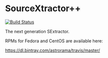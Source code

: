 # SourceXtractor++ 
[![Build Status](https://travis-ci.org/astrorama/SourceXtractorPlusPlus.svg?branch=develop)](https://travis-ci.org/astrorama/SourceXtractorPlusPlus)

The next generation SExtractor.


RPMs for Fedora and CentOS are available here:

https://dl.bintray.com/astrorama/travis/master/
